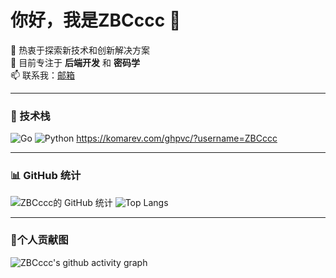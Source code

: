 # 你好，我是ZBCccc 👋

🌱 热衷于探索新技术和创新解决方案  
🔭 目前专注于 **后端开发** 和 **密码学**  
📫 联系我：[邮箱](mailto:bochuan_zhang@hust.edu.cn)

---

### 🚀 技术栈
![Go](https://img.shields.io/badge/go-%2300ADD8.svg?style=flat-square&logo=go&logoColor=white)
![Python](https://img.shields.io/badge/python-%2314354C.svg?style=flat-square&logo=python&logoColor=white)
https://komarev.com/ghpvc/?username=ZBCccc

---

### 📊 GitHub 统计
![ZBCccc的 GitHub 统计](https://github-readme-stats.vercel.app/api?username=ZBCccc&show_icons=true&theme=radical)
![Top Langs](https://github-readme-stats.vercel.app/api/top-langs/?username=ZBCccc&layout=compact)

---

### 🎉个人贡献图
![ZBCccc's github activity graph](https://ghchart.rshah.org/ZBCccc)
